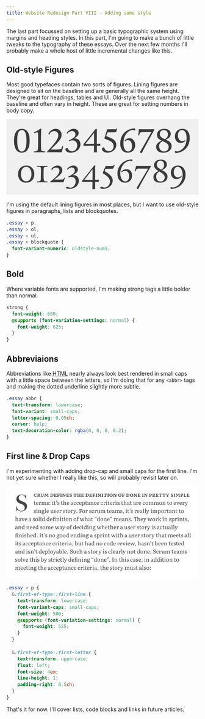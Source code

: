 ```yaml
---
title: Website Redesign Part VIII - Adding some style
---
```


The last part focussed on setting up a basic typographic system using margins and heading styles. In this part, I'm going to make a bunch of little tweaks to the typography of these essays. Over the next few months I'll probably make a whole host of little incremental changes like this.

## Old-style Figures

Most good typefaces contain two sorts of figures. Lining figures are designed to sit on the baseline and are generally all the same height. They're great for headings, tables and UI. Old-style figures overhang the baseline and often vary in height. These are great for setting numbers in body copy.

![A_Figures](../uploads/A_Figures.png)

I'm using the default lining figures in most places, but I want to use old-style figures in paragraphs, lists and blockquotes.

```css
.essay > p,
.essay > ol,
.essay > ul,
.essay > blockquote {
  font-variant-numeric: oldstyle-nums;
}
```

## Bold

Where variable fonts are supported, I'm making strong tags a little bolder than normal.

```scss
strong {
  font-weight: 600;
  @supports (font-variation-settings: normal) {
    font-weight: 625;
  }
}
```

## Abbreviaions

Abbreviations like <abbr title="Hyper Text Markup Language">HTML</abbr> nearly always look best rendered in small caps with a little space between the letters, so I'm doing that for any `<abbr>` tags and making the dotted underline slightly more subtle.

```css
.essay abbr {
  text-transform: lowercase;
  font-variant: small-caps;
  letter-spacing: 0.05ch;
  cursor: help;
  text-decoration-color: rgba(0, 0, 0, 0.2);
}
```

## First line & Drop Caps

I'm experimenting with adding drop-cap and small caps for the first line. I'm not yet sure whether I really like this, so will probably revisit later on.

![Example: Drop Caps](../uploads/2020-06-22-drop-cap.png)

```scss
.essay > p {
  &:first-of-type::first-line {
    text-transform: lowercase;
    font-variant-caps: small-caps;
    font-weight: 500;
    @supports (font-variation-settings: normal) {
      font-weight: 525;
    }
  }

  &:first-of-type::first-letter {
    text-transform: uppercase;
    float: left;
    font-size: 4em;
    line-height: 1;
    padding-right: 0.5ch;
  }
}
```

That's it for now. I'll cover lists, code blocks and links in future articles.
